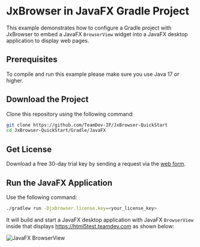 # JxBrowser in JavaFX Gradle Project

This example demonstrates how to configure a Gradle project with JxBrowser to embed a JavaFX `BrowserView` widget into
a JavaFX desktop application to display web pages.

## Prerequisites

To compile and run this example please make sure you use Java 17 or higher.

## Download the Project

Clone this repository using the following command:

 ```bash
 git clone https://github.com/TeamDev-IP/JxBrowser-QuickStart
 cd JxBrowser-QuickStart/Gradle/JavaFX
 ```

## Get License

Download a free 30-day trial key by sending a request via
the [web form](https://www.teamdev.com/jxbrowser#evaluate).

## Run the JavaFX Application

Use the following command:

```bash
./gradlew run -Djxbrowser.license.key=<your_license_key>
```

It will build and start a JavaFX desktop application with JavaFX `BrowserView` inside that
displays https://html5test.teamdev.com as shown below:

![JavaFX BrowserView](https://jxbrowser-support.teamdev.com/img/articles/javafx-view.png)
